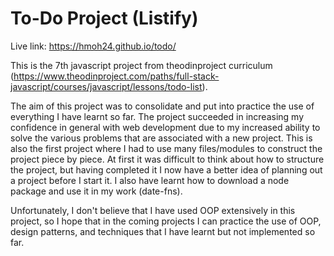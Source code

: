# To-Do Project (Listify) 
Live link: https://hmoh24.github.io/todo/

This is the 7th javascript project from theodinproject curriculum (https://www.theodinproject.com/paths/full-stack-javascript/courses/javascript/lessons/todo-list).

The aim of this project was to consolidate and put into practice the use of everything I have learnt so far. The project succeeded in increasing my confidence in general with web development due to my increased ability to solve the various problems that are associated with a new project. This is also the first project where I had to use many files/modules to construct the project piece by piece. At first it was difficult to think about how to structure the project, but having completed it I now have a better idea of planning out a project before I start it. I also have learnt how to download a node package and use it in my work (date-fns).

Unfortunately, I don't believe that I have used OOP extensively in this project, so I hope that in the coming projects I can practice the use of OOP, design patterns, and techniques that I have learnt but not implemented so far.

